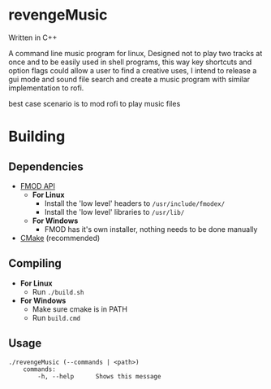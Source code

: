 # revengeMusic

Written in C++

A command line music program for linux,
Designed not to play two tracks at once and to be easily used in shell programs, this way key shortcuts and option flags
could allow a user to find a creative uses, I intend to release a gui mode and sound file search and create a music program with
similar implementation to rofi.

best case scenario is to mod rofi to play music files

# Building
## Dependencies
  - [FMOD API](http://www.fmod.org/download/)
    - **For Linux** 
      - Install the 'low level' headers to `/usr/include/fmodex/`
      - Install the 'low level' libraries to `/usr/lib/`
    - **For Windows**
      - FMOD has it's own installer, nothing needs to be done manually 
  - [CMake](https://cmake.org/download/) (recommended)

## Compiling
  - **For Linux**
    - Run `./build.sh`
  - **For Windows**
    - Make sure cmake is in PATH
    - Run `build.cmd`

## Usage
```
./revengeMusic (--commands | <path>)
    commands:
        -h, --help      Shows this message
```
